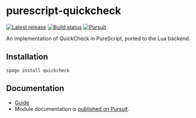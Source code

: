 # purescript-quickcheck

[![Latest release](http://img.shields.io/github/release/UnrelatedString/purescript-lua-quickcheck.svg)](https://github.com/UnrelatedString/purescript-lua-quickcheck/releases)
[![Build status](https://github.com/UnrelatedString/purescript-lua-quickcheck/workflows/CI/badge.svg?branch=main)](https://github.com/UnrelatedString/purescript-lua-quickcheck/actions?query=workflow%3ACI+branch%3Amain)
[![Pursuit](https://pursuit.purescript.org/packages/purescript-lua-quickcheck/badge)](https://pursuit.purescript.org/packages/purescript-lua-quickcheck)

An implementation of QuickCheck in PureScript, ported to the Lua backend.

## Installation

```
spago install quickcheck
```

## Documentation

- [Guide](GUIDE.md)
- Module documentation is [published on Pursuit](http://pursuit.purescript.org/packages/purescript-quickcheck).
